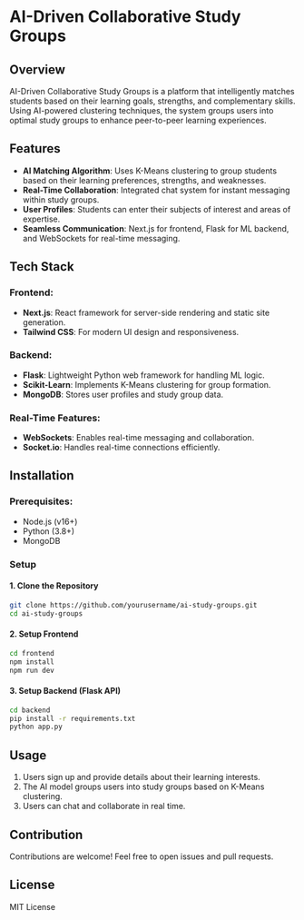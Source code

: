 # AI-Driven Collaborative Study Groups

## Overview
AI-Driven Collaborative Study Groups is a platform that intelligently matches students based on their learning goals, strengths, and complementary skills. Using AI-powered clustering techniques, the system groups users into optimal study groups to enhance peer-to-peer learning experiences.

## Features
- **AI Matching Algorithm**: Uses K-Means clustering to group students based on their learning preferences, strengths, and weaknesses.
- **Real-Time Collaboration**: Integrated chat system for instant messaging within study groups.
- **User Profiles**: Students can enter their subjects of interest and areas of expertise.
- **Seamless Communication**: Next.js for frontend, Flask for ML backend, and WebSockets for real-time messaging.

## Tech Stack
### Frontend:
- **Next.js**: React framework for server-side rendering and static site generation.
- **Tailwind CSS**: For modern UI design and responsiveness.

### Backend:
- **Flask**: Lightweight Python web framework for handling ML logic.
- **Scikit-Learn**: Implements K-Means clustering for group formation.
- **MongoDB**: Stores user profiles and study group data.

### Real-Time Features:
- **WebSockets**: Enables real-time messaging and collaboration.
- **Socket.io**: Handles real-time connections efficiently.

## Installation
### Prerequisites:
- Node.js (v16+)
- Python (3.8+)
- MongoDB

### Setup
#### 1. Clone the Repository
```sh
git clone https://github.com/yourusername/ai-study-groups.git
cd ai-study-groups
```

#### 2. Setup Frontend
```sh
cd frontend
npm install
npm run dev
```

#### 3. Setup Backend (Flask API)
```sh
cd backend
pip install -r requirements.txt
python app.py
```

## Usage
1. Users sign up and provide details about their learning interests.
2. The AI model groups users into study groups based on K-Means clustering.
3. Users can chat and collaborate in real time.

## Contribution
Contributions are welcome! Feel free to open issues and pull requests.

## License
MIT License


